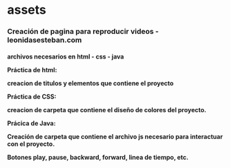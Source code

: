 # assets
<p> <h3>
Creación de pagina para reproducir videos - leonidasesteban.com
</p></h3>
<div>
<p> <h4>
archivos necesarios en html - css - java</P>
<p>Práctica de html:</p>
<p>creacion de titulos y elementos que contiene el proyecto</p>
<p>Práctica de CSS:</p>
<p>creacion de carpeta que contiene el diseño de colores del proyecto.</p>
<p>Prácica de Java:</p>
<p>Creación de carpeta que contiene el archivo js necesario para interactuar con el proyecto.</p>
<p>Botones play, pause, backward, forward, linea de tiempo, etc.</p>

